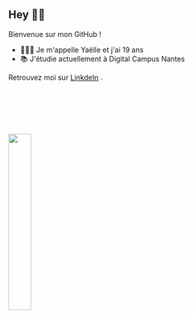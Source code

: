 ## Hey 👋🏼

Bienvenue sur mon GitHub !

 - 👩🏽‍💻 Je m'appelle Yaëlle et j'ai 19 ans
 - 📚 J'étudie actuellement à Digital Campus Nantes
 
 Retrouvez moi sur [LinkdeIn](https://www.linkedin.com/in/yaëlle-plumail-5b76481b7/) <img width="2.5%" src="flaticon.com/svg/static/icons/svg/174/174857.svg" />
 
 
<img width="30%" src=https://media.giphy.com/media/iJPWKfXhged2BkmhTS/giphy.gif>
